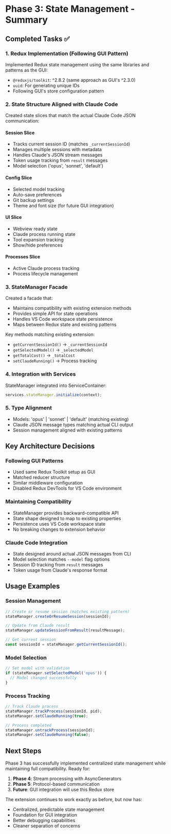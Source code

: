 # Phase 3: State Management - Summary

## Completed Tasks ✅

### 1. Redux Implementation (Following GUI Pattern)

Implemented Redux state management using the same libraries and patterns as the GUI:
- `@reduxjs/toolkit`: ^2.8.2 (same approach as GUI's ^2.3.0)
- `uuid`: For generating unique IDs
- Following GUI's store configuration pattern

### 2. State Structure Aligned with Claude Code

Created state slices that match the actual Claude Code JSON communication:

#### Session Slice
- Tracks current session ID (matches `_currentSessionId`)
- Manages multiple sessions with metadata
- Handles Claude's JSON stream messages
- Token usage tracking from `result` messages
- Model selection ('opus', 'sonnet', 'default')

#### Config Slice  
- Selected model tracking
- Auto-save preferences
- Git backup settings
- Theme and font size (for future GUI integration)

#### UI Slice
- Webview ready state
- Claude process running state
- Tool expansion tracking
- Show/hide preferences

#### Processes Slice
- Active Claude process tracking
- Process lifecycle management

### 3. StateManager Facade

Created a facade that:
- Maintains compatibility with existing extension methods
- Provides simple API for state operations
- Handles VS Code workspace state persistence
- Maps between Redux state and existing patterns

Key methods matching existing extension:
- `getCurrentSessionId()` → `_currentSessionId`
- `getSelectedModel()` → `_selectedModel` 
- `getTotalCost()` → `_totalCost`
- `setClaudeRunning()` → Process tracking

### 4. Integration with Services

StateManager integrated into ServiceContainer:
```typescript
services.stateManager.initialize(context);
```

### 5. Type Alignment

- Models: 'opus' | 'sonnet' | 'default' (matching existing)
- Claude JSON message types matching actual CLI output
- Session management aligned with existing patterns

## Key Architecture Decisions

### Following GUI Patterns
- Used same Redux Toolkit setup as GUI
- Matched reducer structure
- Similar middleware configuration
- Disabled Redux DevTools for VS Code environment

### Maintaining Compatibility
- StateManager provides backward-compatible API
- State shape designed to map to existing properties
- Persistence uses VS Code workspace state
- No breaking changes to extension behavior

### Claude Code Integration
- State designed around actual JSON messages from CLI
- Model selection matches `--model` flag options
- Session ID tracking from `result` messages
- Token usage from Claude's response format

## Usage Examples

### Session Management
```typescript
// Create or resume session (matches existing pattern)
stateManager.createOrResumeSession(sessionId);

// Update from Claude result
stateManager.updateSessionFromResult(resultMessage);

// Get current session
const sessionId = stateManager.getCurrentSessionId();
```

### Model Selection
```typescript
// Set model with validation
if (stateManager.setSelectedModel('opus')) {
  // Model changed successfully
}
```

### Process Tracking
```typescript
// Track Claude process
stateManager.trackProcess(sessionId, pid);
stateManager.setClaudeRunning(true);

// Process completed
stateManager.untrackProcess(sessionId);
stateManager.setClaudeRunning(false);
```

## Next Steps

Phase 3 has successfully implemented centralized state management while maintaining full compatibility. Ready for:

1. **Phase 4**: Stream processing with AsyncGenerators
2. **Phase 5**: Protocol-based communication
3. **Future**: GUI integration will use this Redux store

The extension continues to work exactly as before, but now has:
- Centralized, predictable state management
- Foundation for GUI integration
- Better debugging capabilities
- Cleaner separation of concerns
